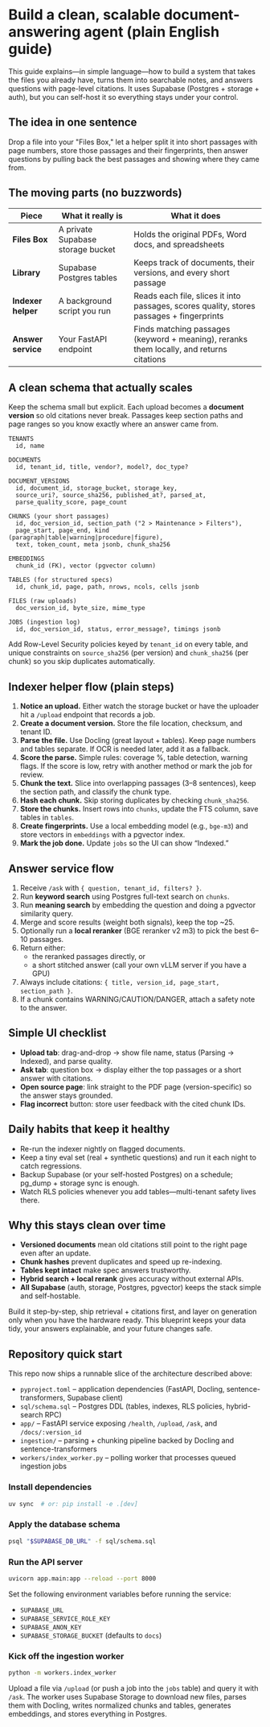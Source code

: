 # Build a clean, scalable document-answering agent (plain English guide)

This guide explains—in simple language—how to build a system that takes the files you already have, turns them into searchable notes, and answers questions with page-level citations. It uses Supabase (Postgres + storage + auth), but you can self-host it so everything stays under your control.

## The idea in one sentence

Drop a file into your "Files Box," let a helper split it into short passages with page numbers, store those passages and their fingerprints, then answer questions by pulling back the best passages and showing where they came from.

## The moving parts (no buzzwords)

| Piece | What it really is | What it does |
| --- | --- | --- |
| **Files Box** | A private Supabase storage bucket | Holds the original PDFs, Word docs, and spreadsheets |
| **Library** | Supabase Postgres tables | Keeps track of documents, their versions, and every short passage |
| **Indexer helper** | A background script you run | Reads each file, slices it into passages, scores quality, stores passages + fingerprints |
| **Answer service** | Your FastAPI endpoint | Finds matching passages (keyword + meaning), reranks them locally, and returns citations |

## A clean schema that actually scales

Keep the schema small but explicit. Each upload becomes a **document version** so old citations never break. Passages keep section paths and page ranges so you know exactly where an answer came from.

```text
TENANTS
  id, name

DOCUMENTS
  id, tenant_id, title, vendor?, model?, doc_type?

DOCUMENT_VERSIONS
  id, document_id, storage_bucket, storage_key,
  source_uri?, source_sha256, published_at?, parsed_at,
  parse_quality_score, page_count

CHUNKS (your short passages)
  id, doc_version_id, section_path ("2 > Maintenance > Filters"),
  page_start, page_end, kind (paragraph|table|warning|procedure|figure),
  text, token_count, meta jsonb, chunk_sha256

EMBEDDINGS
  chunk_id (FK), vector (pgvector column)

TABLES (for structured specs)
  id, chunk_id, page, path, nrows, ncols, cells jsonb

FILES (raw uploads)
  doc_version_id, byte_size, mime_type

JOBS (ingestion log)
  id, doc_version_id, status, error_message?, timings jsonb
```

Add Row-Level Security policies keyed by `tenant_id` on every table, and unique constraints on `source_sha256` (per version) and `chunk_sha256` (per chunk) so you skip duplicates automatically.

## Indexer helper flow (plain steps)

1. **Notice an upload.** Either watch the storage bucket or have the uploader hit a `/upload` endpoint that records a job.
2. **Create a document version.** Store the file location, checksum, and tenant ID.
3. **Parse the file.** Use Docling (great layout + tables). Keep page numbers and tables separate. If OCR is needed later, add it as a fallback.
4. **Score the parse.** Simple rules: coverage %, table detection, warning flags. If the score is low, retry with another method or mark the job for review.
5. **Chunk the text.** Slice into overlapping passages (3–8 sentences), keep the section path, and classify the chunk type.
6. **Hash each chunk.** Skip storing duplicates by checking `chunk_sha256`.
7. **Store the chunks.** Insert rows into `chunks`, update the FTS column, save tables in `tables`.
8. **Create fingerprints.** Use a local embedding model (e.g., `bge-m3`) and store vectors in `embeddings` with a pgvector index.
9. **Mark the job done.** Update `jobs` so the UI can show “Indexed.”

## Answer service flow

1. Receive `/ask` with `{ question, tenant_id, filters? }`.
2. Run **keyword search** using Postgres full-text search on `chunks`.
3. Run **meaning search** by embedding the question and doing a pgvector similarity query.
4. Merge and score results (weight both signals), keep the top ~25.
5. Optionally run a **local reranker** (BGE reranker v2 m3) to pick the best 6–10 passages.
6. Return either:
   - the reranked passages directly, or
   - a short stitched answer (call your own vLLM server if you have a GPU)
7. Always include citations: `{ title, version_id, page_start, section_path }`.
8. If a chunk contains WARNING/CAUTION/DANGER, attach a safety note to the answer.

## Simple UI checklist

- **Upload tab**: drag-and-drop → show file name, status (Parsing → Indexed), and parse quality.
- **Ask tab**: question box → display either the top passages or a short answer with citations.
- **Open source page**: link straight to the PDF page (version-specific) so the answer stays grounded.
- **Flag incorrect** button: store user feedback with the cited chunk IDs.

## Daily habits that keep it healthy

- Re-run the indexer nightly on flagged documents.
- Keep a tiny eval set (real + synthetic questions) and run it each night to catch regressions.
- Backup Supabase (or your self-hosted Postgres) on a schedule; pg_dump + storage sync is enough.
- Watch RLS policies whenever you add tables—multi-tenant safety lives there.

## Why this stays clean over time

- **Versioned documents** mean old citations still point to the right page even after an update.
- **Chunk hashes** prevent duplicates and speed up re-indexing.
- **Tables kept intact** make spec answers trustworthy.
- **Hybrid search + local rerank** gives accuracy without external APIs.
- **All Supabase** (auth, storage, Postgres, pgvector) keeps the stack simple and self-hostable.

Build it step-by-step, ship retrieval + citations first, and layer on generation only when you have the hardware ready. This blueprint keeps your data tidy, your answers explainable, and your future changes safe.

## Repository quick start

This repo now ships a runnable slice of the architecture described above:

- `pyproject.toml` – application dependencies (FastAPI, Docling, sentence-transformers, Supabase client)
- `sql/schema.sql` – Postgres DDL (tables, indexes, RLS policies, hybrid-search RPC)
- `app/` – FastAPI service exposing `/health`, `/upload`, `/ask`, and `/docs/:version_id`
- `ingestion/` – parsing + chunking pipeline backed by Docling and sentence-transformers
- `workers/index_worker.py` – polling worker that processes queued ingestion jobs

### Install dependencies

```bash
uv sync  # or: pip install -e .[dev]
```

### Apply the database schema

```bash
psql "$SUPABASE_DB_URL" -f sql/schema.sql
```

### Run the API server

```bash
uvicorn app.main:app --reload --port 8000
```

Set the following environment variables before running the service:

- `SUPABASE_URL`
- `SUPABASE_SERVICE_ROLE_KEY`
- `SUPABASE_ANON_KEY`
- `SUPABASE_STORAGE_BUCKET` (defaults to `docs`)

### Kick off the ingestion worker

```bash
python -m workers.index_worker
```

Upload a file via `/upload` (or push a job into the `jobs` table) and query it with `/ask`. The worker uses Supabase Storage to download new files, parses them with Docling, writes normalized chunks and tables, generates embeddings, and stores everything in Postgres.
